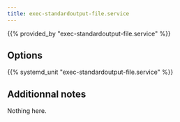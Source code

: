 ```yaml
---
title: exec-standardoutput-file.service
---
```


{{% provided_by "exec-standardoutput-file.service" %}}

## Options

{{% systemd_unit "exec-standardoutput-file.service" %}}

## Additionnal notes

Nothing here.